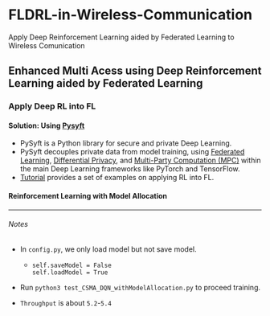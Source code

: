 # FLDRL-in-Wireless-Communication
Apply  Deep Reinforcement Learning aided by Federated Learning to Wireless Comunication
## Enhanced Multi Acess using Deep Reinforcement Learning aided by Federated Learning

### Apply Deep RL into FL
#### Solution: Using [Pysyft](<https://github.com/OpenMined/PySyft>)

- PySyft is a Python library for secure and private Deep Learning.
- PySyft decouples private data from model training, using [Federated Learning](https://ai.googleblog.com/2017/04/federated-learning-collaborative.html), [Differential Privacy](https://en.wikipedia.org/wiki/Differential_privacy), and [Multi-Party Computation (MPC)](https://en.wikipedia.org/wiki/Secure_multi-party_computation) within the main Deep Learning frameworks like PyTorch and TensorFlow.
- [Tutorial](<https://github.com/OpenMined/PySyft/tree/master/examples/tutorials>) provides a set of examples on applying RL into FL.



#### Reinforcement Learning with Model Allocation

---

###### Notes

- In `config.py`, we only load model but not save model.

  - ```
    self.saveModel = False
    self.loadModel = True
    ```

- Run `python3 test_CSMA_DQN_withModelAllocation.py` to proceed training.

- `Throughput` is about `5.2`-`5.4`

